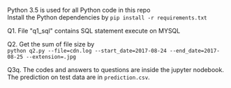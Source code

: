 Python 3.5 is used for all Python code in this repo  
Install the Python dependencies by `pip install -r requirements.txt`

Q1. File "q1_sql" contains SQL statement execute on MYSQL

Q2. Get the sum of file size by  
`python q2.py --file=cdn.log --start_date=2017-08-24 --end_date=2017-08-25 --extension=.jpg`

Q3q. The codes and answers to questions are inside the jupyter nodebook. The prediction on test data are in `prediction.csv`.
